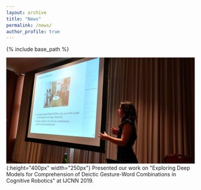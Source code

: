 ```yaml
---
layout: archive
title: "News"
permalink: /news/
author_profile: true
---
```


{% include base_path %}


![](/images/ijcnn2019.jpg){:height="400px" width="250px"} Presented our work on "Exploring Deep Models for Comprehension of Deictic Gesture-Word Combinations in Cognitive Robotics" at IJCNN 2019.
